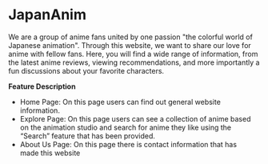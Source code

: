 # JapanAnim

We are a group of anime fans united by one passion "the colorful world of Japanese animation". Through this website, we want to share our love for anime with fellow fans. 
Here, you will find a wide range of information, from the latest anime reviews, viewing recommendations, and more importantly a fun discussions about your favorite characters.

**Feature Description**<br>
* Home Page: On this page users can find out general website information.
* Explore Page: On this page users can see a collection of anime based on the animation studio and search for anime they like using the “Search” feature that has been provided.
* About Us Page: On this page there is contact information that has made this website
